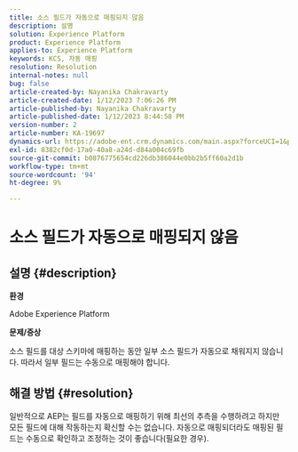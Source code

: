 ```yaml
---
title: 소스 필드가 자동으로 매핑되지 않음
description: 설명
solution: Experience Platform
product: Experience Platform
applies-to: Experience Platform
keywords: KCS, 자동 매핑
resolution: Resolution
internal-notes: null
bug: false
article-created-by: Nayanika Chakravarty
article-created-date: 1/12/2023 7:06:26 PM
article-published-by: Nayanika Chakravarty
article-published-date: 1/12/2023 8:44:58 PM
version-number: 2
article-number: KA-19697
dynamics-url: https://adobe-ent.crm.dynamics.com/main.aspx?forceUCI=1&pagetype=entityrecord&etn=knowledgearticle&id=ac2ee131-ac92-ed11-aad1-6045bd006c82
exl-id: 8382cf0d-17a0-40a8-a24d-d84a004c69fb
source-git-commit: b0876775654cd226db386044e0bb2b5ff60a2d1b
workflow-type: tm+mt
source-wordcount: '94'
ht-degree: 9%

---
```


# 소스 필드가 자동으로 매핑되지 않음

## 설명 {#description}


<b>환경</b>

Adobe Experience Platform

<b>문제/증상</b>

소스 필드를 대상 스키마에 매핑하는 동안 일부 소스 필드가 자동으로 채워지지 않습니다. 따라서 일부 필드는 수동으로 매핑해야 합니다.


## 해결 방법 {#resolution}


일반적으로 AEP는 필드를 자동으로 매핑하기 위해 최선의 추측을 수행하려고 하지만 모든 필드에 대해 작동하는지 확신할 수는 없습니다. 자동으로 매핑되더라도 매핑된 필드는 수동으로 확인하고 조정하는 것이 좋습니다(필요한 경우).
